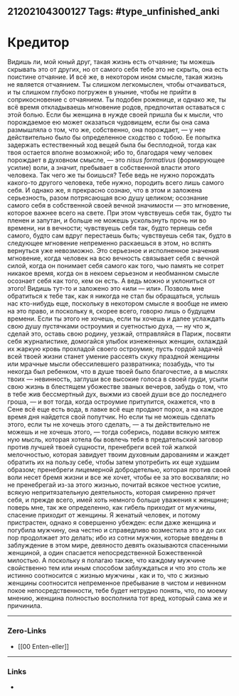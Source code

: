 21202104300127
Tags: #type_unfinished_anki 
---
# Кредитор

Видишь ли, мой юный друг, такая жизнь есть отчаяние; ты можешь скрывать это от других, но от самого себя тебе это не скрыть, она есть поистине отчаяние. И всё же, в некотором ином смысле, такая жизнь не является отчаянием. Ты слишком легкомыслен, чтобы отчаиваться, и ты слишком глубоко погружен в уныние, чтобы не прийти в соприкосновение с отчаянием. Ты подобен роженице, и однако же, ты всё время откладываешь мгновение родов, предпочитая оставаться с этой болью. Если бы женщина в нужде своей пришла бы к мысли, что порождаемое ею может оказаться чудовищем, если бы она сама размышляла о том, что же, собственно, она порождает, — у нее действительно было бы определенное сходство с тобою. Ее попытка задержать естественный ход вещей была бы бесплодной, тогда как твоя остается вполне возможной; ибо то, благодаря чему человек порождает в духовном смысле, — это *nisus formativus* (формирующее усилие) воли, а значит, пребывает в собственной власти этого человека. Так чего же ты боишься? Тебе ведь не нужно порождать какого-то другого человека, тебе нужно, породить всего лишь самого себя. И однако же, я прекрасно сознаю, что в этом и заложена серьезность, разом потрясающая всю душу целиком; осознание самого себя в собственной своей вечной значимости — это мгновение, которое важнее всего на свете. При этом чувствуешь себя так, будто ты пленен и запутан, и больше не можешь ускользнуть прочь ни во времени, ни в вечности; чувствуешь себя так, будто теряешь себя самого, будто сам вдруг перестаешь быть; чувствуешь себя так, будто в следующее мгновение непременно раскаешься в этом, но вспять вернуться уже невозможно. Это серьезное и исполненное значения мгновение, когда человек на всю вечность связывает себя с вечной силой, когда он понимает себя самого как того, чью память не сотрет никакое время, когда он в некоем серьезном и необманном смысле осознает себя как того, кем он есть. А ведь можно и уклониться от этого! Видишь тут-то и заложено это «или — или». Позволь мне обратиться к тебе так, как я никогда не стал бы обращаться, услышь нас кто-нибудь еще, поскольку в некотором смысле я вообще не имею на это право, и поскольку я, скорее всего, говорю лишь о будущем времени. Если ты этого не хочешь, если ты хочешь и далее услаждать свою душу пустячками остроумия и суетностью духа, — ну что ж, сделай это, оставь свою родину, уезжай, отправляйся в Париж, посвяти себя журналистике, домогайся улыбок изнеженных женщин, охлаждай их жаркую кровь прохладой своего остроумия; пусть гордой задачей всей твоей жизни станет умение рассеять скуку праздной женщины или мрачные мысли обессилевшего развратника; позабудь, что ты некогда был ребенком, что в душе твоей было благочестие, а в мыслях твоих — невинность, заглуши все высокие голоса в своей груди, усыпи свою жизнь в блестящем убожестве званых вечеров, забудь о том, что в тебе жив бессмертный дух, выжми из своей души все до последнего гроша, — и вот тогда, когда остроумие притупится, окажется, что в Сене всё еще есть вода, в лавке всё еще продают порох, а на каждое время дня найдется свой попутчик. Но если ты не можешь сделать этого, если ты не хочешь этого сделать, — а ты действительно не можешь и не хочешь этого, — тогда соберись, подави всякую мятеж ную мысль, которая хотела бы вовлечь тебя в предательский заговор против лучшей твоей сущности, пренебреги всей той жалкой мелочностью, которая завидует твоим духовным дарованиям и жаждет обратить их на пользу себе, чтобы затем употребить их еще худшим образом; пренебреги лицемерной добродетелью, которая против своей воли несет бремя жизни и все же хочет, чтобы ее за это восхваляли; но не пренебрегай из-за этого жизнью, почитай всякое честное усилие, всякую непритязательную деятельность, которая смиренно прячет себя, и прежде всего, имей хоть немного больше уважения к женщине; поверь мне, так же определенно, как гибель приходит от мужчины, спасение приходит от женщины. Я женатый человек, и потому пристрастен, однако я совершенно убежден: если даже женщина и погубила мужчину, она честно и справедливо возместила это и до сих пор продолжает это делать; ибо из сотни мужчин, которые введены в заблуждение в этом мире, девяносто девять оказываются спасенными женщиной, а один спасается непосредственной Божественной милостью. А поскольку я полагаю также, что каждому мужчине свойственно тем или иным способом заблуждаться и что это столь же истинно соотносится с жизнью мужчины , как и то, что с жизнью женщины соотносится непременное пребывание в чистом и невинном покое непосредственности, тебе будет нетрудно понять, что, по моему мнению, женщина полностью восполнила тот вред, который сама же и причинила.

---
### Zero-Links
- [[00 Enten-eller]]
---
### Links
-